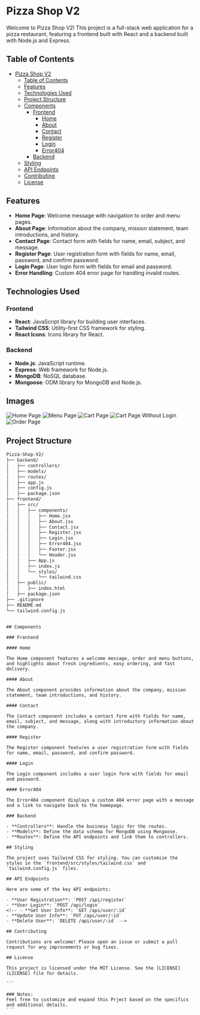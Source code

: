 # Pizza Shop V2

Welcome to Pizza Shop V2! This project is a full-stack web application for a pizza restaurant, featuring a frontend built with React and a backend built with Node.js and Express.

## Table of Contents

- [Pizza Shop V2](#pizza-shop-v2)
  - [Table of Contents](#table-of-contents)
  - [Features](#features)
  - [Technologies Used](#technologies-used)
  - [Project Structure](#project-structure)
  - [Components](#components)
    - [Frontend](#frontend)
      - [Home](#home)
      - [About](#about)
      - [Contact](#contact)
      - [Register](#register)
      - [Login](#login)
      - [Error404](#error404)
    - [Backend](#backend)
  - [Styling](#styling)
  - [API Endpoints](#api-endpoints)
  - [Contributing](#contributing)
  - [License](#license)

## Features

- **Home Page**: Welcome message with navigation to order and menu pages.
- **About Page**: Information about the company, mission statement, team introductions, and history.
- **Contact Page**: Contact form with fields for name, email, subject, and message.
- **Register Page**: User registration form with fields for name, email, password, and confirm password.
- **Login Page**: User login form with fields for email and password.
- **Error Handling**: Custom 404 error page for handling invalid routes.

## Technologies Used

### Frontend

- **React**: JavaScript library for building user interfaces.
- **Tailwind CSS**: Utility-first CSS framework for styling.
- **React Icons**: Icons library for React.

### Backend

- **Node.js**: JavaScript runtime.
- **Express**: Web framework for Node.js.
- **MongoDB**: NoSQL database.
- **Mongoose**: ODM library for MongoDB and Node.js.

<!-- ## Getting Started

### Prerequisites

- Node.js and npm installed on your machine.
- MongoDB installed and running.

### Installation

1. Clone the repository:

   ```bash
   git clone https://github.com/ganeshdole/Pizza-Shop-V2.git
   cd Pizza-Shop-V2
   ```

2. Install the dependencies for both frontend and backend:

   ```bash
   cd frontend
   npm install
   cd ../backend
   npm install
   ```

### Running the Project

1. Start the backend server:

   ```bash
   cd backend
   npm start
   ```

2. Start the frontend development server:

   ```bash
   cd frontend
   npm start
   ```

3. Open your browser and go to `http://localhost:3000`. -->

## Images

![Home Page](Project%20Images%20/HomePage.png)
![Menu Page](Project%20Images%20/MenuPage.png)
![Cart Page](Project%20Images%20/Cart.png)
![Cart Page Without Login](Project%20Images%20/CartWithOutLogin.png)
![Order Page](Project%20Images%20/Order.png)

## Project Structure

```bash
Pizza-Shop-V2/
├── backend/
│   ├── controllers/
│   ├── models/
│   ├── routes/
│   ├── app.js
│   ├── config.js
│   ├── package.json
├── frontend/
│   ├── src/
│   │   ├── components/
│   │   │   ├── Home.jsx
│   │   │   ├── About.jsx
│   │   │   ├── Contact.jsx
│   │   │   ├── Register.jsx
│   │   │   ├── Login.jsx
│   │   │   ├── Error404.jsx
│   │   │   ├── Footer.jsx
│   │   │   └── Header.jsx
│   │   ├── App.js
│   │   ├── index.js
│   │   └── styles/
│   │       └── tailwind.css
│   ├── public/
│   │   ├── index.html
│   ├── package.json
├── .gitignore
├── README.md
└── tailwind.config.js
```

````

## Components

### Frontend

#### Home

The Home component features a welcome message, order and menu buttons, and highlights about fresh ingredients, easy ordering, and fast delivery.

#### About

The About component provides information about the company, mission statement, team introductions, and history.

#### Contact

The Contact component includes a contact form with fields for name, email, subject, and message, along with introductory information about the company.

#### Register

The Register component features a user registration form with fields for name, email, password, and confirm password.

#### Login

The Login component includes a user login form with fields for email and password.

#### Error404

The Error404 component displays a custom 404 error page with a message and a link to navigate back to the homepage.

### Backend

- **Controllers**: Handle the business logic for the routes.
- **Models**: Define the data schema for MongoDB using Mongoose.
- **Routes**: Define the API endpoints and link them to controllers.

## Styling

The project uses Tailwind CSS for styling. You can customize the styles in the `frontend/src/styles/tailwind.css` and `tailwind.config.js` files.

## API Endpoints

Here are some of the key API endpoints:

- **User Registration**: `POST /api/register`
- **User Login**: `POST /api/login`
<!-- - **Get User Info**: `GET /api/user/:id`
- **Update User Info**: `PUT /api/user/:id`
- **Delete User**: `DELETE /api/user/:id` -->

## Contributing

Contributions are welcome! Please open an issue or submit a pull request for any improvements or bug fixes.

## License

This project is licensed under the MIT License. See the [LICENSE](LICENSE) file for details.

```

### Notes:
Feel free to customize and expand this Prject based on the specifics and additional details.
```
````
